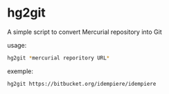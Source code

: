 # hg2git
A simple script to convert Mercurial repository into Git

usage:

```bash
hg2git *mercurial reporitory URL*
```

exemple:
```bash
hg2git https://bitbucket.org/idempiere/idempiere
```
